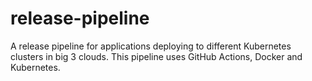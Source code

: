 # release-pipeline
A release pipeline for applications deploying to different Kubernetes clusters in big 3 clouds. This pipeline uses GitHub Actions, Docker and Kubernetes.
